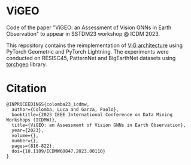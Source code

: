 # ViGEO
Code of the paper "ViGEO: an Assessment of Vision GNNs in Earth Observation" to appear in SSTDM23 workshop @ ICDM 2023.

This repository contains the reimplementation of [ViG architecture](https://arxiv.org/abs/2206.00272) using PyTorch Geometric and PyTorch Lightning.
The experiments were conducted on RESISC45, PatternNet and BigEarthNet datasets using [torchgeo](https://github.com/microsoft/torchgeo) library.

# Citation
```
@INPROCEEDINGS{colomba23_icdmw,
  author={Colomba, Luca and Garza, Paolo},
  booktitle={2023 IEEE International Conference on Data Mining Workshops (ICDMW)}, 
  title={ViGEO: an Assessment of Vision GNNs in Earth Observation}, 
  year={2023},
  volume={},
  number={},
  pages={816-822},
  doi={10.1109/ICDMW60847.2023.00110}
}
```
